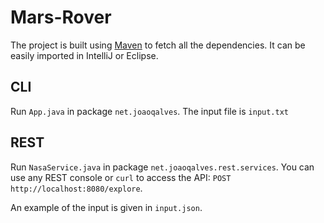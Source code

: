 # Mars-Rover

The project is built using [Maven](http://maven.apache.org/) to fetch
all the dependencies. It can be easily imported in IntelliJ or Eclipse.


## CLI
Run `App.java` in package `net.joaoqalves`. The input file is `input.txt`

## REST
Run `NasaService.java` in package `net.joaoqalves.rest.services`. You can use
any REST console or `curl` to access the API: ``POST http://localhost:8080/explore``.

An example of the input is given in `input.json`.